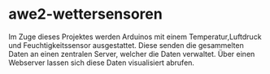 # awe2-wettersensoren

Im Zuge dieses Projektes werden Arduinos mit einem Temperatur,Luftdruck und Feuchtigkeitssensor ausgestattet.
Diese senden die gesammelten Daten an einen zentralen Server, welcher die Daten verwaltet. 
Über einen Webserver lassen sich diese Daten visualisiert abrufen.
